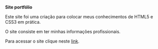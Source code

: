 **Site portfólio**

Este site foi uma criação para colocar meus conhecimentos de HTML5 e CSS3 em prática.

O site consiste em ter minhas informações profissionais.

Para acessar o site clique neste [link](https://cv-joao-vitor-correa-rubert.netlify.app/).
